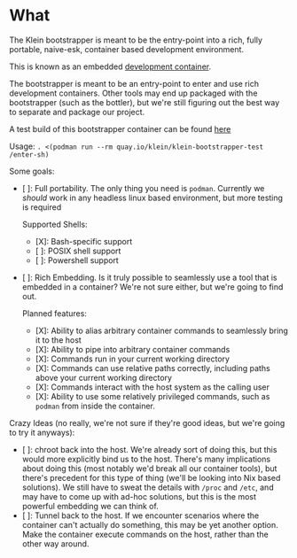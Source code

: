 # What
The Klein bootstrapper is meant to be the entry-point into a rich, fully portable, naive-esk, container based development environment. 

This is known as an embedded [development container](https://code.visualstudio.com/docs/devcontainers/containers).

The bootstrapper is meant to be an entry-point to enter and use rich development containers. Other tools may end up packaged with the bootstrapper (such as the bottler), but we're still figuring out the best way to separate and package our project.

A test build of this bootstrapper container can be found [here](https://quay.io/repository/klein/klein-bootstrapper-test)

Usage: `. <(podman run --rm quay.io/klein/klein-bootstrapper-test /enter-sh)`


Some goals:

- [ ]: Full portability. The only thing you need is `podman`. Currently we *should* work in any headless linux based environment, but more testing is required

  Supported Shells:

    - [X]: Bash-specific support
    - [ ]: POSIX shell support
    - [ ]: Powershell support

- [ ]: Rich Embedding. Is it truly possible to seamlessly use a tool that is embedded in a container? We're not sure either, but we're going to find out.

  Planned features:

    - [X]: Ability to alias arbitrary container commands to seamlessly bring it to the host
    - [X]: Ability to pipe into arbitrary container commands
    - [X]: Commands run in your current working directory
    - [X]: Commands can use relative paths correctly, including paths above your current working directory
    - [X]: Commands interact with the host system as the calling user
    - [X]: Ability to use some relatively privileged commands, such as `podman` from inside the container.


Crazy Ideas (no really, we're not sure if they're good ideas, but we're going to try it anyways):

- [ ]: chroot back into the host. We're already sort of doing this, but this would more explicitly bind us to the host. There's many implications about doing this (most notably we'd break all our container tools), but there's precedent for this type of thing (we'll be looking into Nix based solutions). We still have to sweat the details with `/proc` and `/etc`, and may have to come up with ad-hoc solutions, but this is the most powerful embedding we can think of.
- [ ]: Tunnel back to the host. If we encounter scenarios where the container can't actually do something, this may be yet another option. Make the container execute commands on the host, rather than the other way around.

